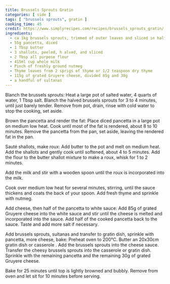 ```yaml
---
title: Brussels Sprouts Gratin
categories: [ side ]
tags: [ "brussels sprouts", gratin ]
cooking_time: 45
credit: https://www.simplyrecipes.com/recipes/brussels_sprouts_gratin/
ingredients:
  - ca 1kg brussels sprouts, trimmed of outer leaves and sliced in half
  - 55g pancetta, diced
  - 1 Tbsp butter
  - 3 shallots, peeled, h alved, and sliced
  - 2 Tbsp all purpose flour
  - 415ml cup whole milk
  - Pinch of freshly ground nutmeg
  - Thyme leaves from 2 sprigs of thyme or 1/2 teaspoon dry thyme
  - 115g of grated Gruyere cheese, divided 85g and 30g
  - a handful of sultanas
---
```


Blanch the brussels sprouts: Heat a large pot of salted water, 4 quarts of water, 1 Tbsp salt. Blanch the halved brussels sprouts for 3 to 4 minutes, until just barely tender. Remove from pot, drain, rinse with cold water to stop the cooking, set aside.

Brown the pancetta and render the fat: Place diced pancetta in a large pot on medium low heat. Cook until most of the fat is rendered, about 8 to 10 minutes. Remove the pancetta from the pan, set aside, leaving the rendered fat in the pan.

Sauté shallots, make roux: Add butter to the pot and melt on medium heat. Add the shallots and gently cook until softened, about 4 to 5 minutes.  Add the flour to the butter shallot mixture to make a roux, whisk for 1 to 2 minutes.

Add the milk and stir with a wooden spoon until the roux is incorporated into the milk.

Cook over medium low heat for several minutes, stirring, until the sauce thickens and coats the back of your spoon. Add fresh thyme and sprinkle with nutmeg.

Add cheese, then half of the pancetta to white sauce: Add 85g of grated Gruyere cheese into the white sauce and stir until the cheese is melted and incorporated into the sauce. Add half of  the cooked pancetta back to the sauce. Taste and add more salt if necessary.

Add brussels sprouts, sultanas and transfer to gratin dish, sprinkle with pancetta, more cheese, bake: Preheat oven to 200°C. Butter an 20x30cm gratin dish or casserole . Add the brussels sprouts into the cheese sauce. Transfer the cheesy brussels sprouts into the casserole or gratin dish. Sprinkle with the remaining pancetta and the remaining 30g of grated Gruyere cheese.

Bake for 25 minutes until top is lightly browned and bubbly. Remove from oven and let sit for 10 minutes before serving.